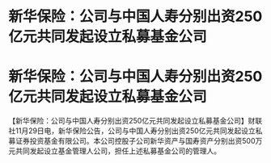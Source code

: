 # 新华保险：公司与中国人寿分别出资250亿元共同发起设立私募基金公司

# 新华保险：公司与中国人寿分别出资250亿元共同发起设立私募基金公司

【新华保险：公司与中国人寿分别出资250亿元共同发起设立私募基金公司】财联社11月29日电，新华保险公告，公司与中国人寿分别出资250亿元共同发起设立私募证券投资基金有限公司。本公司控股子公司新华资产与国寿资产分别出资500万元共同发起设立基金管理人公司，担任上述私募基金公司的管理人。

